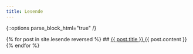 ```yaml
---
title: Lesende
---
```


{::options parse_block_html="true" /}
<div id="lesende">
{% for post in site.lesende reversed %}   
## <a href="{{ post.url }}">  {{ post.title }} </a>
{{ post.content }}
{% endfor %}
</div>

<script type="text/javascript">
    window.onload = function () {
        const lesendeDiv = document.getElementById("lesende");
        const images = lesendeDiv.getElementsByTagName("img");
        console.log(images);
       for ( let i = 0; i < images.length; i+=1) {
           if (i % 2 !== 0) {
               images[i].classList.add("float-right");
           }
       };
    }
</script>